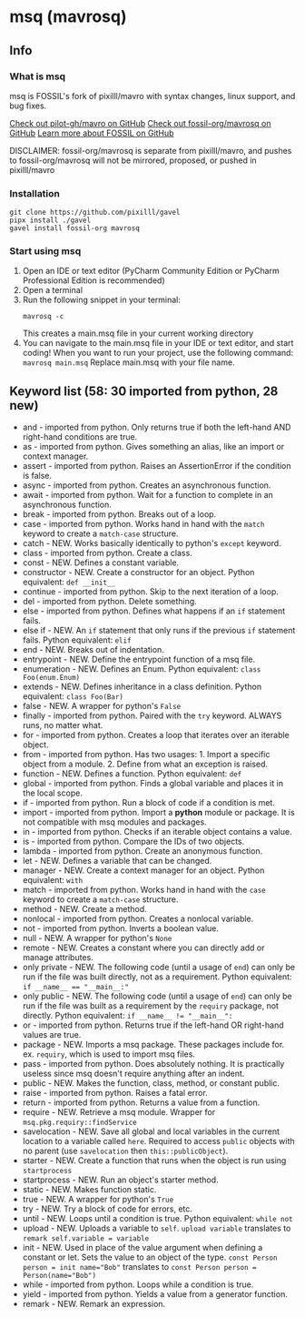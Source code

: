 # msq (mavrosq)

## Info

### What is msq
msq is FOSSIL's fork of pixilll/mavro with syntax changes, linux support, and bug fixes.

[Check out pilot-gh/mavro on GitHub](https://github.com/pilot-gh/mavro)
[Check out fossil-org/mavrosq on GitHub](https://github.com/fossil-org/mavrosq)
[Learn more about FOSSIL on GitHub](https://github.com/fossil-org)

DISCLAIMER: fossil-org/mavrosq is separate from pixilll/mavro, and pushes to fossil-org/mavrosq will not be mirrored, proposed, or pushed in pixilll/mavro

### Installation
```commandline
git clone https://github.com/pixilll/gavel
pipx install ./gavel
gavel install fossil-org mavrosq
```

### Start using msq
1. Open an IDE or text editor (PyCharm Community Edition or PyCharm Professional Edition is recommended)
2. Open a terminal
3. Run the following snippet in your terminal:
    ```commandline
    mavrosq -c
    ```
   This creates a main.msq file in your current working directory
4. You can navigate to the main.msq file in your IDE or text editor, and start coding!
    When you want to run your project, use the following command:
       ```
       mavrosq main.msq
       ```
   Replace main.msq with your file name.

## Keyword list (58: 30 imported from python, 28 new)
- and - imported from python. Only returns true if both the left-hand AND right-hand conditions are true.
- as - imported from python. Gives something an alias, like an import or context manager.
- assert - imported from python. Raises an AssertionError if the condition is false.
- async - imported from python. Creates an asynchronous function.
- await - imported from python. Wait for a function to complete in an asynchronous function.
- break - imported from python. Breaks out of a loop.
- case - imported from python. Works hand in hand with the `match` keyword to create a `match-case` structure.
- catch - NEW. Works basically identically to python's `except` keyword.
- class - imported from python. Create a class.
- const - NEW. Defines a constant variable.
- constructor - NEW. Create a constructor for an object. Python equivalent: `def __init__`
- continue - imported from python. Skip to the next iteration of a loop.
- del - imported from python. Delete something.
- else - imported from python. Defines what happens if an `if` statement fails.
- else if - NEW. An `if` statement that only runs if the previous `if` statement fails. Python equivalent: `elif`
- end - NEW. Breaks out of indentation.
- entrypoint - NEW. Define the entrypoint function of a msq file.
- enumeration - NEW. Defines an Enum. Python equivalent: `class Foo(enum.Enum)`
- extends - NEW. Defines inheritance in a class definition. Python equivalent: `class Foo(Bar)`
- false - NEW. A wrapper for python's `False`
- finally - imported from python. Paired with the `try` keyword. ALWAYS runs, no matter what.
- for - imported from python. Creates a loop that iterates over an iterable object.
- from - imported from python. Has two usages: 1. Import a specific object from a module. 2. Define from what an exception is raised.
- function - NEW. Defines a function. Python equivalent: `def`
- global - imported from python. Finds a global variable and places it in the local scope.
- if - imported from python. Run a block of code if a condition is met.
- import - imported from python. Import a **python** module or package. It is not compatible with msq modules and packages.
- in - imported from python. Checks if an iterable object contains a value.
- is - imported from python. Compare the IDs of two objects.
- lambda - imported from python. Create an anonymous function.
- let - NEW. Defines a variable that can be changed.
- manager - NEW. Create a context manager for an object. Python equivalent: `with`
- match - imported from python. Works hand in hand with the `case` keyword to create a `match-case` structure.
- method - NEW. Create a method.
- nonlocal - imported from python. Creates a nonlocal variable.
- not - imported from python. Inverts a boolean value.
- null - NEW. A wrapper for python's `None`
- remote - NEW. Creates a constant where you can directly add or manage attributes.
- only private - NEW. The following code (until a usage of `end`) can only be run if the file was built directly, not as a requirement. Python equivalent: `if __name__ == "__main__:"`
- only public - NEW. The following code (until a usage of `end`) can only be run if the file was built as a requirement by the `requiry` package, not directly. Python equivalent: `if __name__ != "__main__":`
- or - imported from python. Returns true if the left-hand OR right-hand values are true.
- package - NEW. Imports a msq package. These packages include for. ex. `requiry`, which is used to import msq files.
- pass - imported from python. Does absolutely nothing. It is practically useless since msq doesn't require anything after an indent.
- public - NEW. Makes the function, class, method, or constant public.
- raise - imported from python. Raises a fatal error.
- return - imported from python. Returns a value from a function.
- require - NEW. Retrieve a msq module. Wrapper for `msq.pkg.requiry::findService`
- savelocation - NEW. Save all global and local variables in the current location to a variable called `here`. Required to access `public` objects with no parent (use `savelocation` then `this::publicObject`).
- starter - NEW. Create a function that runs when the object is run using `startprocess`
- startprocess - NEW. Run an object's starter method.
- static - NEW. Makes function static.
- true - NEW. A wrapper for python's `True`
- try - NEW. Try a block of code for errors, etc.
- until - NEW. Loops until a condition is true. Python equivalent: `while not`
- upload - NEW. Uploads a variable to `self`. `upload variable` translates to `remark self.variable = variable`
- init - NEW. Used in place of the value argument when defining a constant or let. Sets the value to an object of the type. `const Person person = init name="Bob"` translates to `const Person person = Person(name="Bob")`
- while - imported from python. Loops while a condition is true.
- yield - imported from python. Yields a value from a generator function.
- remark - NEW. Remark an expression.